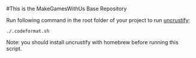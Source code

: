 #This is the MakeGamesWithUs Base Repository

Run following command in the root folder of your project to run [uncrustify](http://uncrustify.sourceforge.net/):

	./.codeformat.sh
	
Note: you should install uncrustify with homebrew before running this script. 